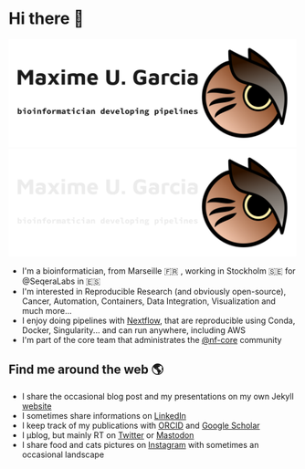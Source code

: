 # Hi there 👋

![Maxime U. Garcia, Bioinformatician developing pipelines + an owl as a logo](https://raw.githubusercontent.com/maxulysse/maxulysse/main/header_light.png#gh-light-mode-only) ![Maxime U. Garcia, Bioinformatician developing pipelines + an owl as a logo](https://raw.githubusercontent.com/maxulysse/maxulysse/main/header_dark.png#gh-dark-mode-only)

- I'm a bioinformatician, from Marseille :fr: , working in Stockholm :sweden: for @SeqeraLabs in :es:
- I'm interested in Reproducible Research (and obviously open-source), Cancer, Automation, Containers, Data Integration, Visualization and much more...
- I enjoy doing pipelines with [Nextflow](https://nextflow.io/), that are reproducible using Conda, Docker, Singularity... and can run anywhere, including AWS
- I'm part of the core team that administrates the [@nf-core](https://github.com/nf-core/) community

## Find me around the web 🌎

- I share the occasional blog post and my presentations on my own Jekyll [website](https://maxulysse.github.io/)
- I sometimes share informations on [LinkedIn](https://www.linkedin.com/in/maxugarcia)
- I keep track of my publications with [ORCID](https://orcid.org/0000-0003-2827-9261) and [Google Scholar](https://scholar.google.fr/citations?user=bzhsE6oAAAAJ)
- I μblog, but mainly RT on [Twitter](https://twitter.com/gau/) or [Mastodon](https://scholar.social/@gau)
- I share food and cats pictures on [Instagram](https://www.instagram.com/maxulysse/) with sometimes an occasional landscape
